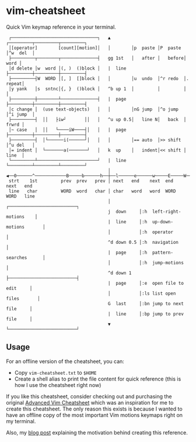# vim-cheatsheet

Quick Vim keymap reference in your terminal.

```
 ┌─────────────────────────────────┐   ▲        ┌─────────┬─────────┬─────────┐ 
 │[operator]        [count][motion]│   │        │p  paste │P  paste │^w  del  │ 
 ├─────────┬────────┬──────────────┤   gg 1st   │   after │   before│    word │ 
 │d delete │w  word │(, )  ()block │   |  line  ├─────────┼─────────┼─────────┤ 
 ├─────────┤W  WORD │[, ]  []block │   │        │u  undo  │^r redo  │.  repeat│ 
 │y yank   │s  sntnc│{, }  ()block │   ^b up 1  │         │         │         │ 
 ├─────────┼────────┴──────────────┤   |  page  ├─────────┼─────────┼─────────┤ 
 │c change │  (use text-objects)   │   │        │nG jump  │^o jump  │^i jump  │ 
 ├─────────┤  ││   ├iw┘       ││   │   ^u up 0.5│   line N│   back  │   frwrd │ 
 │~ case   │  ││   └────iW────┤│   │   |  page  ├─────────┼─────────┼─────────┤ 
 ├─────────┤  │└──────i(──────┘│   │   │        │== auto  │>> shift │^u del   │ 
 │= indent │  └───────a(───────┘   │   k  up    │   indent│<< shift │   line  │ 
 └─────────┴───────────────────────┘   |  line  └─────────┴─────────┴─────────┘ 
                                       │                                        
◀──0──────^────────────B─────b──────h──┼──l──────e──────w─────E─────W──────$───▶
 strt    1st         prev  prev   prev │ next   end    next  end   next   end   
 line   char         WORD  word   char │ char   word   word  WORD  WORD   line  
                                       │           ┌──────────────────────────┐ 
                                       j  down     │:h  left-right-motions    │ 
                                       |  line     │:h  up-down-motions       │ 
                                       │           │:h  operator              │ 
                                       ^d down 0.5 │:h  navigation            │ 
                                       |  page     │:h  pattern-searches      │ 
                                       │           │:h  jump-motions          │ 
                                       ^d down 1   ├──────────────────────────┤ 
                                       |  page     │:e  open file to edit     │ 
                                       │           │:ls list open files       │ 
                                       G  last     │:bn jump to next file     │ 
                                       |  line     │:bp jump to prev file     │ 
                                       ▼           └──────────────────────────┘
```

## Usage

For an offline version of the cheatsheet, you can:
- Copy `vim-cheatsheet.txt` to `$HOME`
- Create a shell alias to print the file content for quick reference
(this is how I use the cheatsheet right now)

If you like this cheatsheet, consider checking out and purchasing the original
[Advanced Vim Cheatsheet](https://thingsfittogether.com/product/vim-cheat-sheet-advanced-digital-download/)
which was an inspiration for me to create this cheatsheet. The only reason this
exists is because I wanted to have an offline copy of the most important Vim
motions keymaps right on my terminal.

Also, my [blog post](https://hrmnjt.dev/blog/vimc/) explaining the motivation
behind creating this reference.

